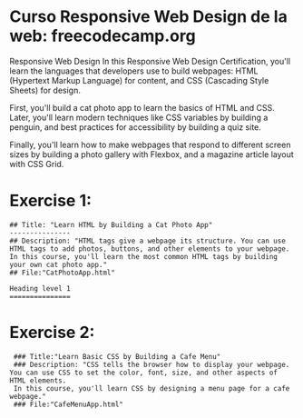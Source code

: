 # Curso Responsive Web Design de la web: freecodecamp.org

Responsive Web Design
In this Responsive Web Design Certification, you'll learn the languages that developers use to build webpages: HTML (Hypertext Markup Language) for content, and CSS (Cascading Style Sheets) for design.

First, you'll build a cat photo app to learn the basics of HTML and CSS. Later, you'll learn modern techniques like CSS variables by building a penguin, and best practices for accessibility by building a quiz site.

Finally, you'll learn how to make webpages that respond to different screen sizes by building a photo gallery with Flexbox, and a magazine article layout with CSS Grid.

# Exercise 1: 
    ## Title: "Learn HTML by Building a Cat Photo App"
    ---------------
    ## Description: "HTML tags give a webpage its structure. You can use HTML tags to add photos, buttons, and other elements to your webpage.
    In this course, you'll learn the most common HTML tags by building your own cat photo app."
    ## File:"CatPhotoApp.html"

    Heading level 1
    ===============

#  Exercise 2:
     ### Title:"Learn Basic CSS by Building a Cafe Menu"
     ### Description: "CSS tells the browser how to display your webpage. You can use CSS to set the color, font, size, and other aspects of HTML elements.
     In this course, you'll learn CSS by designing a menu page for a cafe webpage."
     ### File:"CafeMenuApp.html"
    
